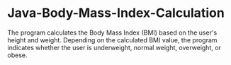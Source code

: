 # Java-Body-Mass-Index-Calculation
The program calculates the Body Mass Index (BMI) based on the user's height and weight. Depending on the calculated BMI value, the program indicates whether the user is underweight, normal weight, overweight, or obese.
